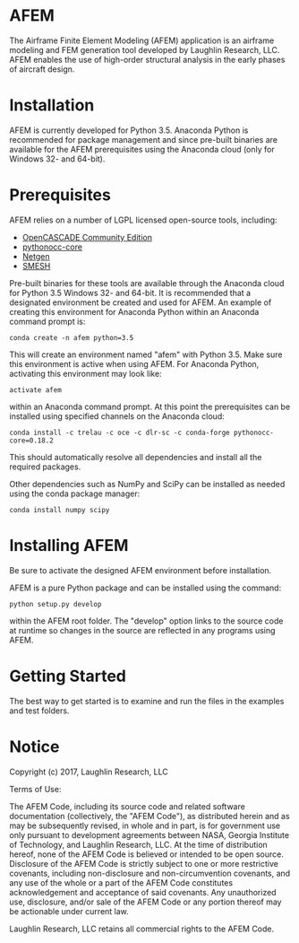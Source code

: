 # AFEM
The Airframe Finite Element Modeling (AFEM) application is an airframe modeling
and FEM generation tool developed by Laughlin Research, LLC. AFEM enables 
the use of high-order structural analysis in the early phases of aircraft 
design.

# Installation
AFEM is currently developed for Python 3.5. Anaconda Python is recommended
for package management and since pre-built binaries are available for the
AFEM prerequisites using the Anaconda cloud (only for Windows 32- and 64-bit).


# Prerequisites
AFEM relies on a number of LGPL licensed open-source tools, including:

* [OpenCASCADE Community Edition](https://github.com/tpaviot/oce/releases/tag/OCE-0.18.1)
* [pythonocc-core](https://github.com/trelau/pythonocc-core/releases/tag/0.18.2)
* [Netgen](https://github.com/trelau/netgen/releases/tag/6.3)
* [SMESH](https://github.com/trelau/smesh/releases/tag/7.7.2)

Pre-built binaries for these tools are available through the Anaconda cloud
for Python 3.5 Windows 32- and 64-bit. It is recommended that a designated
environment be created and used for AFEM. An example of creating this
environment for Anaconda Python within an Anaconda command prompt is:

    conda create -n afem python=3.5

This will create an environment named "afem" with Python 3.5. Make sure this
environment is active when using AFEM. For Anaconda Python, activating this
environment may look like:

    activate afem

within an Anaconda command prompt. At this point the prerequisites can be
installed using specified channels on the Anaconda cloud:

    conda install -c trelau -c oce -c dlr-sc -c conda-forge pythonocc-core=0.18.2

This should automatically resolve all dependencies and install all the
required packages.

Other dependencies such as NumPy and SciPy can be installed as needed using
the conda package manager:

    conda install numpy scipy

# Installing AFEM
Be sure to activate the designed AFEM environment before installation.

AFEM is a pure Python package and can be installed using the command:

    python setup.py develop

within the AFEM root folder. The "develop" option links to the source code
at runtime so changes in the source are reflected in any programs using AFEM.

# Getting Started
The best way to get started is to examine and run the files in the examples and
test folders.

# Notice
Copyright (c) 2017, Laughlin Research, LLC

Terms of Use:

The AFEM Code, including its source code and related software
documentation (collectively, the "AFEM Code"), as distributed herein
and as may be subsequently revised, in whole and in part, is for
government use only pursuant to development agreements between NASA,
Georgia Institute of Technology, and Laughlin Research, LLC. At the
time of distribution hereof, none of the AFEM Code is believed or
intended to be open source. Disclosure of the AFEM Code is strictly
subject to one or more restrictive covenants, including
non-disclosure and non-circumvention covenants, and any use of the
whole or a part of the AFEM Code constitutes acknowledgement and
acceptance of said covenants. Any unauthorized use, disclosure,
and/or sale of the AFEM Code or any portion thereof may be actionable
under current law.

Laughlin Research, LLC retains all commercial rights to the AFEM Code.
